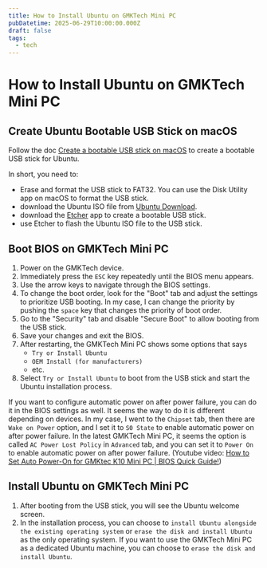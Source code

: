 ```yaml
---
title: How to Install Ubuntu on GMKTech Mini PC
pubDatetime: 2025-06-29T10:00:00.000Z
draft: false
tags:
  - tech
---
```


# How to Install Ubuntu on GMKTech Mini PC


## Create Ubuntu Bootable USB Stick on macOS

Follow the doc [Create a bootable USB stick on macOS](https://ubuntu.com/tutorials/create-a-usb-stick-on-mac#1-overview) to create a bootable USB stick for Ubuntu.

In short, you need to:

- Erase and format the USB stick to FAT32. You can use the Disk Utility app on macOS to format the USB stick.
- download the Ubuntu ISO file from [Ubuntu Download](https://ubuntu.com/download/desktop).
- download the [Etcher](https://www.balena.io/etcher/) app to create a bootable USB stick.
- use Etcher to flash the Ubuntu ISO file to the USB stick.

## Boot BIOS on GMKTech Mini PC

1. Power on the GMKTech device.
2. Immediately press the `ESC` key repeatedly until the BIOS menu appears.
3. Use the arrow keys to navigate through the BIOS settings.
4. To change the boot order, look for the "Boot" tab and adjust the settings to prioritize USB booting. In my case, I can change the priority by pushing the `space` key that changes the priority of boot order.
5. Go to the "Security" tab and disable "Secure Boot" to allow booting from the USB stick.
6. Save your changes and exit the BIOS.
7. After restarting, the GMKTech Mini PC shows some options that says 
    - `Try or Install Ubuntu`
    - `OEM Install (for manufacturers)`
    - etc.
8. Select `Try or Install Ubuntu` to boot from the USB stick and start the Ubuntu installation process.

If you want to configure automatic power on after power failure, you can do it in the BIOS settings as well. It seems the way to do it is different depending on devices.
In my case, I went to the `Chipset` tab, then there are `Wake on Power` option, and I set it to `S0 State`  to enable automatic power on after power failure.
In the latest GMKTech Mini PC, it seems the option is called `AC Power Lost Policy` in `Advanced` tab, and you can set it to `Power On` to enable automatic power on after power failure. (Youtube video: [How to Set Auto Power-On for GMKtec K10 Mini PC | BIOS Quick Guide!](https://www.youtube.com/watch?v=0XSId3RIwak))

## Install Ubuntu on GMKTech Mini PC

1. After booting from the USB stick, you will see the Ubuntu welcome screen.
2. In the installation process, you can choose to `install Ubuntu alongside the existing operating system` or `erase the disk and install Ubuntu` as the only operating system. If you want to use the GMKTech Mini PC as a dedicated Ubuntu machine, you can choose to `erase the disk and install Ubuntu`.
